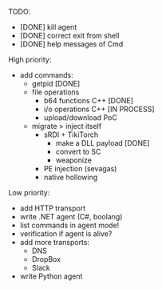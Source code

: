 TODO:
   - [DONE] kill agent
   - [DONE] correct exit from shell
   - [DONE] help messages of Cmd 
 
  High priority:
   - add commands:
        - getpid [DONE]
        - file operations
            - b64 functions C++ [DONE]
            - i/o operations C++ [IN PROCESS]
            - upload/download PoC 
        - migrate > inject itself
            - sRDI + TikiTorch
               - make a DLL payload [DONE]
               - convert to SC
               - weaponize
            - PE injection (sevagas)
            - native hollowing
  
  Low priority:
   - add HTTP transport
   - write .NET agent (C#, boolang)
   - list commands in agent mode!
   - verification if agent is alive?
   - add more transports:
      - DNS
      - DropBox
      - Slack
   - write Python agent
